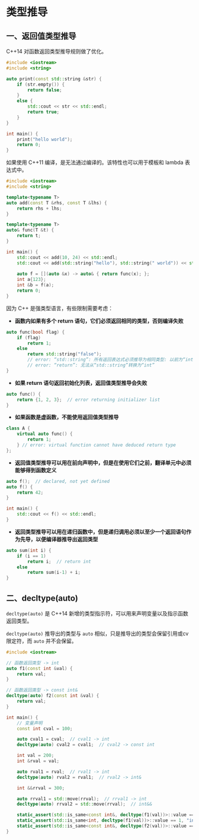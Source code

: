 # 类型推导

## 一、返回值类型推导

C++14 对函数返回类型推导规则做了优化。

```c++
#include <iostream>
#include <string>

auto print(const std::string &str) {
    if (str.empty()) {
        return false;
    }
    else {
        std::cout << str << std::endl;
        return true;
    }
}

int main() {
    print("hello world");
    return 0;
}
```

如果使用 C++11 编译，是无法通过编译的。该特性也可以用于模板和 lambda 表达式中。

```c++
#include <iostream>
#include <string>

template<typename T>
auto add(const T &rhs, const T &lhs) {
	return rhs + lhs;
}

template<typename T>
auto& func(T &t) {
    return t;
}

int main() {
    std::cout << add(10, 24) << std::endl;
    std::cout << add(std::string("hello"), std::string(" world")) << std::endl;
    
    auto f = [](auto &x) -> auto& { return func(x); };
    int a{123};
    int &b = f(a);
    return 0;
}
```

因为 C++ 是强类型语言，有些限制需要考虑：

- **函数内如果有多个 return 语句，它们必须返回相同的类型，否则编译失败**

```c++
auto func(bool flag) {
	if (flag)
        return 1;
    else
        return std::string("false");
    	// error: “std::string”: 所有返回表达式必须推导为相同类型: 以前为“int”
    	// error: “return”: 无法从“std::string”转换为“int”
}
```

- **如果 return 语句返回初始化列表，返回值类型推导会失败**

```c++
auto func() {
    return {1, 2, 3};  // error returning initializer list
}
```

- **如果函数是虚函数，不能使用返回值类型推导**

```c++
class A {
    virtual auto func() {
        return 1;
    } // error: virtual function cannot have deduced return type
};
```

- **返回值类型推导可以用在前向声明中，但是在使用它们之前，翻译单元中必须能够得到函数定义**

```c++
auto f();  // declared, not yet defined
auto f() {
    return 42;
}

int main() {
    std::cout << f() << std::endl;
}
```

- **返回类型推导可以用在递归函数中，但是递归调用必须以至少一个返回语句作为先导，以便编译器推导出返回类型**

```c++
auto sum(int i) {
    if (i == 1)
        return i;  // return int
    else
        return sum(i-1) + i;
}
```

## 二、decltype(auto)

`decltype(auto)` 是 C++14 新增的类型指示符，可以用来声明变量以及指示函数返回类型。

`decltype(auto)` 推导出的类型与 `auto` 相似，只是推导出的类型会保留引用或cv限定符，而 `auto` 并不会保留。

```c++
#include <iostream>

// 函数返回类型 -> int
auto f1(const int &val) {
    return val;
}

// 函数返回类型 -> const int&
decltype(auto) f2(const int &val) {
    return val;
}

int main() {
    // 变量声明
    const int cval = 100;

    auto cval1 = cval;  // cval1 -> int
    decltype(auto) cval2 = cval1;  // cval2 -> const int

    int val = 200;
    int &rval = val;

    auto rval1 = rval;  // rval1 -> int
    decltype(auto) rval2 = rval1;  // rval2 -> int&

    int &&rrval = 300;

    auto rrval1 = std::move(rrval);  // rrval1 -> int
    decltype(auto) rrval2 = std::move(rrval);  // int&&

    static_assert(std::is_same<const int&, decltype(f1(val))>::value == 0, "const int&");
    static_assert(std::is_same<int, decltype(f1(val))>::value == 1, "int");
    static_assert(std::is_same<const int&, decltype(f2(val))>::value == 1, "const int&");
}
```

